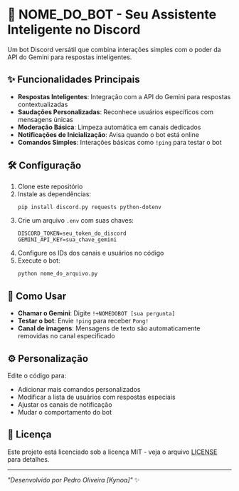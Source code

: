 # 🤖 NOME_DO_BOT - Seu Assistente Inteligente no Discord

Um bot Discord versátil que combina interações simples com o poder da API do Gemini para respostas inteligentes.

## ✨ Funcionalidades Principais

- **Respostas Inteligentes**: Integração com a API do Gemini para respostas contextualizadas
- **Saudações Personalizadas**: Reconhece usuários específicos com mensagens únicas
- **Moderação Básica**: Limpeza automática em canais dedicados
- **Notificações de Inicialização**: Avisa quando o bot está online
- **Comandos Simples**: Interações básicas como `!ping` para testar o bot

## 🛠️ Configuração

1. Clone este repositório
2. Instale as dependências:
   ```bash
   pip install discord.py requests python-dotenv
   ```
3. Crie um arquivo `.env` com suas chaves:
   ```
   DISCORD_TOKEN=seu_token_do_discord
   GEMINI_API_KEY=sua_chave_gemini
   ```
4. Configure os IDs dos canais e usuários no código
5. Execute o bot:
   ```bash
   python nome_do_arquivo.py
   ```

## 🎯 Como Usar

- **Chamar o Gemini**: Digite `!+NOMEDOBOT [sua pergunta]`
- **Testar o bot**: Envie `!ping` para receber `Pong!`
- **Canal de imagens**: Mensagens de texto são automaticamente removidas no canal especificado

## ⚙️ Personalização

Edite o código para:
- Adicionar mais comandos personalizados
- Modificar a lista de usuários com respostas especiais
- Ajustar os canais de notificação
- Mudar o comportamento do bot

## 📝 Licença

Este projeto está licenciado sob a licença MIT - veja o arquivo [LICENSE](LICENSE) para detalhes.

---

*"Desenvolvido por Pedro Oliveira [Kynoa]"* ✨
